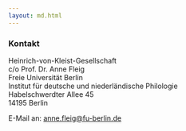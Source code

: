 ```yaml
---
layout: md.html
---
```


### Kontakt

Heinrich-von-Kleist-Gesellschaft\
c/o Prof. Dr. Anne Fleig\
Freie Universität Berlin\
Institut für deutsche und niederländische Philologie\
Habelschwerdter Allee 45\
14195 Berlin

E-Mail an: [anne.fleig@fu-berlin.de](mailto:anne.fleig@fu-berlin.de)